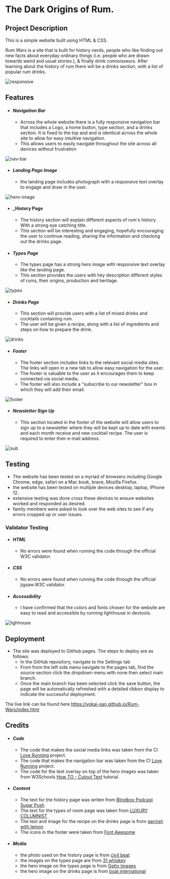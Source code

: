 # The Dark Origins of Rum.

## Project Description 

This is a simple website bulit using HTML & CSS.

Rum Wars is a site that is bulit for history nerds, people who like finding out new facts about everyday ordinary things (i.e. people who are drawn towards weird and usual stories.), & finally drink connoisseurs. After learning about the history of rum there will be a drinks section, with a list of popular rum drinks. 

![responsive](https://user-images.githubusercontent.com/85685228/172509693-fda4e82b-415d-4ed6-8c19-f572886e3ba6.JPG)

## Features

* #### _Navigation Bar_
  *   Across the whole website there is a fully responsive navigation bar that includes a Logo, a home button, type section, and a drinks section. It is fixed to the top and and is identical across the whole site to allow for easy intuitive navigation.
  *   This allows users to easily navigate throughout the site across all devices without frustration 

![nav-bar](https://user-images.githubusercontent.com/85685228/172509902-2cda0c12-e4b1-4392-b70b-1c85baecf815.JPG)

* #### _Landing Page Image_
  * the landing page includes photograph with a responsive text overlay to engage and draw in the user.

![hero-image](https://user-images.githubusercontent.com/85685228/172510368-9cbfb712-b281-4204-a90a-5788ddc06fbc.JPG)

* #### _History Page
  * The history section will explain different aspects of rum's history. With a strong eye catching title.
  * This section will be interesting and engaging, hopefully encouraging the user to continue reading, sharing the   information and checking out the drinks page.

* #### _Types Page_
  * The types page has a strong hero image with responsive text overlay like the landing page.
  * This section provides the users with hey description different styles of rums, their origins, production and heritage.

![types](https://user-images.githubusercontent.com/85685228/172510812-99b9ccba-7d80-478f-b40f-87b047cb775d.JPG)

* #### _Drinks Page_
  * This section will provide users with a list of mixed drinks and cocktails containing rum.
  * The user will be given a recipe, along with a list of ingredients and steps on how to prepare the drink.

![drinks](https://user-images.githubusercontent.com/85685228/172511374-bad7c671-1244-43f5-81e0-1cd30d9cfb1e.JPG)

* #### _Footer_
  * The footer section includes links to the relevant social media sites. The links will open in a new tab to allow easy navigation for the user.
  * The footer is valuable to the user as it encourages them to keep connected via social media.
  * The footer will also include a "subscribe to our newsletter" box in which they will add their email.

![footer](https://user-images.githubusercontent.com/85685228/172511565-ee89d55a-33bd-4a30-9194-78bd04525cd3.JPG)

* #### _Newsletter Sign Up_
  * This section located in the footer of the website will allow users to sign up to a newsletter where they will be kept up to date with events and each month receive     and new cocktail recipe. The user is required to enter their e-mail address.

![sub](https://user-images.githubusercontent.com/85685228/172511684-fe6c72fd-1bdf-4aa5-ae58-120de67ff140.JPG)




## Testing 

* The website has been tested on a myriad of browsers including Google Chrome, edge, safari on a Mac book, brave, Mozilla Firefox.
* the website has been tested on multiple devices desktop, laptop, IPhone 12.
* extensive testing was done cross these devices to ensure websites worked and responded as desired.
* family members were asked to look over the web sites to see if any errors cropped up or user issues.



### Validator Testing

* #### _HTML_
  *  No errors were found when running the code through the official W3C validator.
* #### _CSS_
  *  No errors were found when running the code through the official jigsaw.W3C validator.
* #### _Accessibility_
  *  I have confirmed that the colors and fonts chosen for the website are easy to read and accessible by running lighthouse in devtools.

![lighhouse](https://user-images.githubusercontent.com/85685228/172517562-754fd331-5733-42c6-8997-d76d57b5ef8e.JPG)

## Deployment

* The site was deployed to GitHub pages. The steps to deploy are as follows:
  * In the GitHub repository, navigate to the Settings tab
  * From from the left side menu navigate to the pages tab, find the source section click the dropdown menu with none then select main branch.
  * Once the main branch has been selected click the save button, the page will be automatically refreshed with a detailed ribbon display to indicate the successful deployment.

The live link can be found here https://yokai-san.github.io/Rum-Wars/index.html

## Credits

* #### _Code_
  * The code that makes the social media links was taken from the CI [Love Running](https://github.com/Code-Institute-Solutions/love-running-2.0-sourcecode) project.
  * The code that makes the navigation bar was taken from the CI [Love Running](https://github.com/Code-Institute-Solutions/love-running-2.0-sourcecode) project.
  * The code for the text overlay on top of the hero images was taken from W3Schools [How TO - Cutout Text](https://www.w3schools.com/howto/howto_css_cutout_text.asp)  tutorial.

* #### _Content_ 
  * The text for the history page was writen from [Blindboy Podcast Sugar Push](https://play.acast.com/s/blindboy/sugarpush)
  * The text for the types of room page was taken from [LUXURY COLUMNIST](https://luxurycolumnist.com/different-types-of-rum/)
  * The text and image for the recipe on the drinks page is from [garnish with lemon](https://www.garnishwithlemon.com/classic-daiquiri/)
  * The icons in the footer were taken from [Font Awesome](https://fontawesome.com/)

* #### _Media_ 
  * the photo used on the history page is from [civil beat](https://www.civilbeat.org/2016/01/say-goodbye-to-hawaiis-last-sugar-plantation/)
  * the images on the types page are from [31 whiskey](https://www.thirtyonewhiskey.com/)
  * the hero image on the types page is from [Getty Images](https://www.gettyimages.ie/photos/bar-shelf)
  * the hero image on the drinks page is from [boat international](https://www.boatinternational.com/luxury-yacht-life/lifestyle/rum-cocktails-every-superyacht-bartender-should-know--27071)
  
